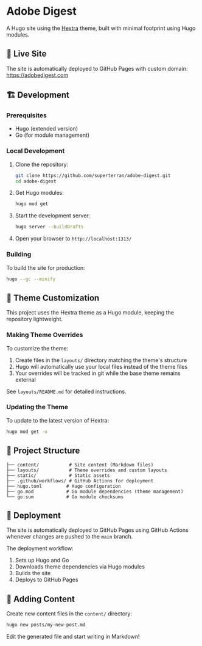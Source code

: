 # Adobe Digest

A Hugo site using the [Hextra](https://github.com/imfing/hextra) theme, built with minimal footprint using Hugo modules.

## 🚀 Live Site

The site is automatically deployed to GitHub Pages with custom domain: https://adobedigest.com

## 🏗️ Development

### Prerequisites

- Hugo (extended version)
- Go (for module management)

### Local Development

1. Clone the repository:
   ```bash
   git clone https://github.com/superterran/adobe-digest.git
   cd adobe-digest
   ```

2. Get Hugo modules:
   ```bash
   hugo mod get
   ```

3. Start the development server:
   ```bash
   hugo server --buildDrafts
   ```

4. Open your browser to `http://localhost:1313/`

### Building

To build the site for production:

```bash
hugo --gc --minify
```

## 🎨 Theme Customization

This project uses the Hextra theme as a Hugo module, keeping the repository lightweight.

### Making Theme Overrides

To customize the theme:

1. Create files in the `layouts/` directory matching the theme's structure
2. Hugo will automatically use your local files instead of the theme files
3. Your overrides will be tracked in git while the base theme remains external

See `layouts/README.md` for detailed instructions.

### Updating the Theme

To update to the latest version of Hextra:

```bash
hugo mod get -u
```

## 📁 Project Structure

```
├── content/           # Site content (Markdown files)
├── layouts/           # Theme overrides and custom layouts
├── static/            # Static assets
├── .github/workflows/ # GitHub Actions for deployment
├── hugo.toml         # Hugo configuration
├── go.mod            # Go module dependencies (theme management)
└── go.sum            # Go module checksums
```

## 🚢 Deployment

The site is automatically deployed to GitHub Pages using GitHub Actions whenever changes are pushed to the `main` branch.

The deployment workflow:
1. Sets up Hugo and Go
2. Downloads theme dependencies via Hugo modules
3. Builds the site
4. Deploys to GitHub Pages

## 📝 Adding Content

Create new content files in the `content/` directory:

```bash
hugo new posts/my-new-post.md
```

Edit the generated file and start writing in Markdown!
